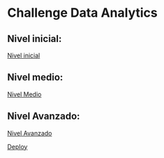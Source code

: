# Challenge Data Analytics

## Nivel inicial:
[Nivel inicial](https://github.com/montexbjeliseo/DAChallenge/tree/main/nivel_inicial)


## Nivel medio:
[Nivel Medio](https://github.com/montexbjeliseo/DAChallenge/tree/main/nivel_medio)


## Nivel Avanzado:
[Nivel Avanzado](https://github.com/montexbjeliseo/DAChallenge/tree/main/nivel_avanzado)

[Deploy](https://eliseo9.pythonanywhere.com/)
